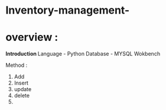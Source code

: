 # Inventory-management-
# overview :
<b> Introduction </b>
Language - Python 
Database - MYSQL Wokbench 

Method :
1. Add
2. Insert
3. update
4. delete
5. 
